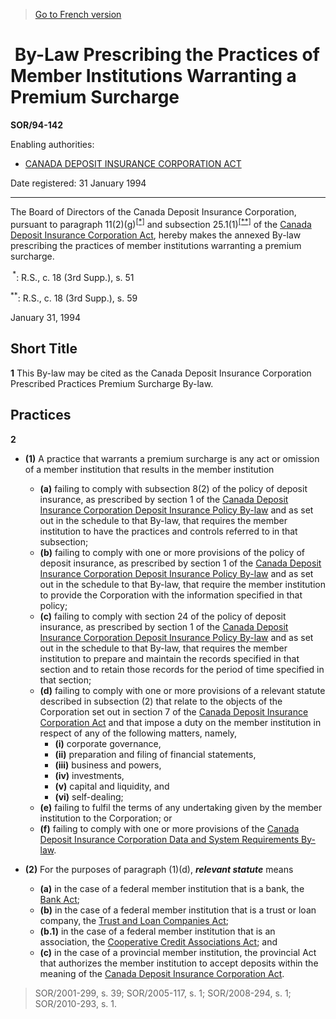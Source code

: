 > [Go to French version](/fr/Règlements/Décrets,%20ordonnances%20et%20règlements%20statutaires/94/142.md)

#  By-Law Prescribing the Practices of Member Institutions Warranting a Premium Surcharge

**SOR/94-142**

Enabling authorities: 
- [CANADA DEPOSIT INSURANCE CORPORATION ACT](/en/Acts/Revised%20Statutes%20of%20Canada/C/C-3.md)

Date registered: 31 January 1994

----------

The Board of Directors of the Canada Deposit Insurance Corporation, pursuant to paragraph 11(2)(g)<sup><a href='#footnotea_e'>[*]</a></sup> and subsection 25.1(1)<sup><a href='#footnoteb_e'>[**]</a></sup> of the [Canada Deposit Insurance Corporation Act](/en/Acts/Revised%20Statutes%20of%20Canada/C/C-3.md), hereby makes the annexed By-law prescribing the practices of member institutions warranting a premium surcharge.

<a name='footnotea_e'><sup> *</sup></a>: R.S., c. 18 (3rd Supp.), s. 51<br />

<a name='footnoteb_e'><sup>**</sup></a>: R.S., c. 18 (3rd Supp.), s. 59<br />

January 31, 1994




## Short Title


**1** This By-law may be cited as the Canada Deposit Insurance Corporation Prescribed Practices Premium Surcharge By-law.




## Practices


**2** 

- **(1)** A practice that warrants a premium surcharge is any act or omission of a member institution that results in the member institution
	- **(a)** failing to comply with subsection 8(2) of the policy of deposit insurance, as prescribed by section 1 of the [Canada Deposit Insurance Corporation Deposit Insurance Policy By-law](/en/Regulations/Statutory%20Orders%20and%20Regulations/93/516.md) and as set out in the schedule to that By-law, that requires the member institution to have the practices and controls referred to in that subsection;
	- **(b)** failing to comply with one or more provisions of the policy of deposit insurance, as prescribed by section 1 of the [Canada Deposit Insurance Corporation Deposit Insurance Policy By-law](/en/Regulations/Statutory%20Orders%20and%20Regulations/93/516.md) and as set out in the schedule to that By-law, that require the member institution to provide the Corporation with the information specified in that policy;
	- **(c)** failing to comply with section 24 of the policy of deposit insurance, as prescribed by section 1 of the [Canada Deposit Insurance Corporation Deposit Insurance Policy By-law](/en/Regulations/Statutory%20Orders%20and%20Regulations/93/516.md) and as set out in the schedule to that By-law, that requires the member institution to prepare and maintain the records specified in that section and to retain those records for the period of time specified in that section;
	- **(d)** failing to comply with one or more provisions of a relevant statute described in subsection (2) that relate to the objects of the Corporation set out in section 7 of the [Canada Deposit Insurance Corporation Act](/en/Acts/Revised%20Statutes%20of%20Canada/C/C-3.md) and that impose a duty on the member institution in respect of any of the following matters, namely,
		- **(i)** corporate governance,
		- **(ii)** preparation and filing of financial statements,
		- **(iii)** business and powers,
		- **(iv)** investments,
		- **(v)** capital and liquidity, and
		- **(vi)** self-dealing;
	- **(e)** failing to fulfil the terms of any undertaking given by the member institution to the Corporation; or
	- **(f)** failing to comply with one or more provisions of the [Canada Deposit Insurance Corporation Data and System Requirements By-law](/en/Regulations/Statutory%20Orders%20and%20Regulations/2010/292.md).

- **(2)** For the purposes of paragraph (1)(d), ***relevant statute*** means
	- **(a)** in the case of a federal member institution that is a bank, the [Bank Act](/en/Acts/Statutes%20of%20Canada/1991/c.%2046.md);
	- **(b)** in the case of a federal member institution that is a trust or loan company, the [Trust and Loan Companies Act](/en/Acts/Statutes%20of%20Canada/1991/c.%2045.md);
	- **(b.1)** in the case of a federal member institution that is an association, the [Cooperative Credit Associations Act](/en/Acts/Statutes%20of%20Canada/1991/c.%2048.md); and
	- **(c)** in the case of a provincial member institution, the provincial Act that authorizes the member institution to accept deposits within the meaning of the [Canada Deposit Insurance Corporation Act](/en/Acts/Revised%20Statutes%20of%20Canada/C/C-3.md).
> SOR/2001-299, s. 39; SOR/2005-117, s. 1; SOR/2008-294, s. 1; SOR/2010-293, s. 1.



